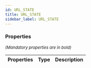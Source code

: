 ```yaml
---
id: URL_STATE
title: URL_STATE
sidebar_label: URL_STATE
---
```




### Properties

<font size="2"><i>(Mandatory properties are in bold)</i></font>

| Properties | Type | Description |
| --------- | ---- | ----------- |
